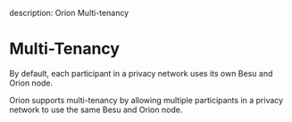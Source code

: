description: Orion Multi-tenancy
<!--- END of page meta data -->

# Multi-Tenancy

By default, each participant in a privacy network uses its own Besu and Orion
node.

Orion supports multi-tenancy by allowing multiple participants in a privacy
network to use the same Besu and Orion node.


